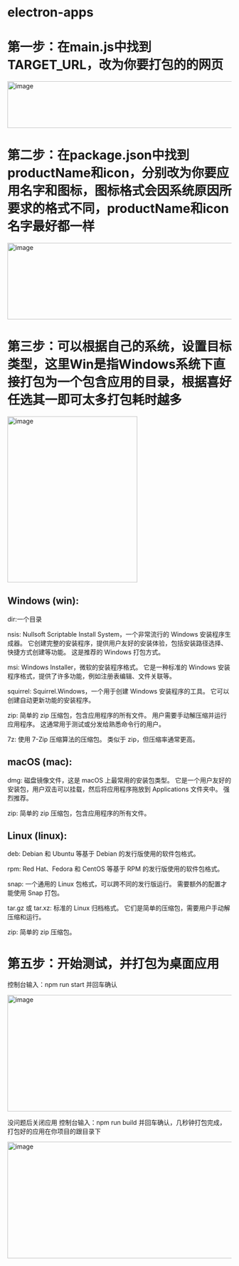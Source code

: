 # electron-apps

# 第一步：在main.js中找到TARGET_URL，改为你要打包的的网页
<img width="814" height="105" alt="image" src="https://github.com/user-attachments/assets/d417f03d-284b-43ad-8ca3-418e4579ab36" />

# 第二步：在package.json中找到productName和icon，分别改为你要应用名字和图标，图标格式会因系统原因所要求的格式不同，productName和icon名字最好都一样
<img width="784" height="172" alt="image" src="https://github.com/user-attachments/assets/f03ae603-2a11-4070-8038-86b5116d4791" />

# 第三步：可以根据自己的系统，设置目标类型，这里Win是指Windows系统下直接打包为一个包含应用的目录，根据喜好任选其一即可太多打包耗时越多
<img width="292" height="373" alt="image" src="https://github.com/user-attachments/assets/060d3648-6cd6-4fd2-96fb-697d9b6389c4" />

## Windows (win):
dir:一个目录

nsis:  Nullsoft Scriptable Install System，一个非常流行的 Windows 安装程序生成器。  它创建完整的安装程序，提供用户友好的安装体验，包括安装路径选择、快捷方式创建等功能。  这是推荐的 Windows 打包方式。

msi:  Windows Installer，微软的安装程序格式。  它是一种标准的 Windows 安装程序格式，提供了许多功能，例如注册表编辑、文件关联等。

squirrel:  Squirrel.Windows，一个用于创建 Windows 安装程序的工具。  它可以创建自动更新功能的安装程序。

zip:  简单的 zip 压缩包，包含应用程序的所有文件。  用户需要手动解压缩并运行应用程序。  这通常用于测试或分发给熟悉命令行的用户。

7z:  使用 7-Zip 压缩算法的压缩包。  类似于 zip，但压缩率通常更高。

## macOS (mac):

dmg:  磁盘镜像文件，这是 macOS 上最常用的安装包类型。  它是一个用户友好的安装包，用户双击可以挂载，然后将应用程序拖放到 Applications 文件夹中。  强烈推荐。

zip:  简单的 zip 压缩包，包含应用程序的所有文件。

## Linux (linux):

deb:  Debian 和 Ubuntu 等基于 Debian 的发行版使用的软件包格式。

rpm:  Red Hat、Fedora 和 CentOS 等基于 RPM 的发行版使用的软件包格式。

snap:  一个通用的 Linux 包格式，可以跨不同的发行版运行。  需要额外的配置才能使用 Snap 打包。

tar.gz 或 tar.xz:  标准的 Linux 归档格式。  它们是简单的压缩包，需要用户手动解压缩和运行。

zip:  简单的 zip 压缩包。

# 第五步：开始测试，并打包为桌面应用
控制台输入：npm run start 并回车确认

<img width="1011" height="262" alt="image" src="https://github.com/user-attachments/assets/483769a4-31ce-402c-b916-ca53d6d9e793" />

没问题后关闭应用
控制台输入：npm run build 并回车确认，几秒钟打包完成，打包好的应用在你项目的跟目录下

<img width="1036" height="262" alt="image" src="https://github.com/user-attachments/assets/26f1b9ce-db68-4139-9833-ffe23ba4023a" />




